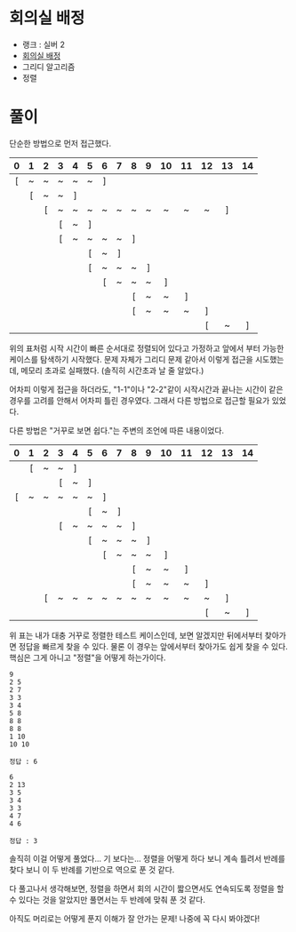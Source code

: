 # 회의실 배정

- 랭크 : 실버 2
- [회의실 배정](https://www.acmicpc.net/problem/1931)
- 그리디 알고리즘
- 정렬

# 풀이

단순한 방법으로 먼저 접근했다.

| 0 | 1 | 2 | 3 | 4 | 5 | 6 | 7 | 8 | 9 | 10 | 11 | 12 | 13 | 14 |
|:---:|:---:|:---:|:---:|:---:|:---:|:---:|:---:|:---:|:---:|:---:|:---:|:---:|:---:|:---:|
| [ | ~ | ~ | ~ | ~ | ~ | ] |   |   |   |    |    |    |    |    |
|   | [ | ~ | ~ | ] |   |   |   |   |   |    |    |    |    |    |
|   |   | [ | ~ | ~ | ~ | ~ | ~ | ~ | ~ | ~  | ~  | ~  | ]  |    |
|   |   |   | [ | ~ | ] |   |   |   |   |    |    |    |    |    |
|   |   |   | [ | ~ | ~ | ~ | ~ | ] |   |    |    |    |    |    |
|   |   |   |   |   | [ | ~ | ] |   |   |    |    |    |    |    |
|   |   |   |   |   | [ | ~ | ~ | ~ | ] |    |    |    |    |    |
|   |   |   |   |   |   | [ | ~ | ~ | ~ | ]  |    |    |    |    |
|   |   |   |   |   |   |   |   | [ | ~ | ~  | ]  |    |    |    |
|   |   |   |   |   |   |   |   | [ | ~ | ~  | ~  | ]  |    |    |
|   |   |   |   |   |   |   |   |   |   |    |    | [  | ~  | ]  |

위의 표처럼 시작 시간이 빠른 순서대로 정렬되어 있다고 가정하고 앞에서 부터 가능한 케이스를 탐색하기 시작했다. 문제 자체가 그리디 문제 같아서 이렇게 접근을 시도했는데, 메모리 초과로 실패했다. (솔직히 시간초과 날 줄 알았다.)

어차피 이렇게 접근을 하더라도, "1-1"이나 "2-2"같이 시작시간과 끝나는 시간이 같은 경우를 고려를 안해서 어차피 틀린 경우였다. 그래서 다른 방법으로 접근할 필요가 있었다.

다른 방법은 "거꾸로 보면 쉽다."는 주변의 조언에 따른 내용이었다.

| 0 | 1 | 2 | 3 | 4 | 5 | 6 | 7 | 8 | 9 | 10 | 11 | 12 | 13 | 14 |
|:---:|:---:|:---:|:---:|:---:|:---:|:---:|:---:|:---:|:---:|:---:|:---:|:---:|:---:|:---:|
|   | [ | ~ | ~ | ] |   |   |   |   |   |    |    |    |    |    |
|   |   |   | [ | ~ | ] |   |   |   |   |    |    |    |    |    |
| [ | ~ | ~ | ~ | ~ | ~ | ] |   |   |   |    |    |    |    |    |
|   |   |   |   |   | [ | ~ | ] |   |   |    |    |    |    |    |
|   |   |   | [ | ~ | ~ | ~ | ~ | ] |   |    |    |    |    |    |
|   |   |   |   |   | [ | ~ | ~ | ~ | ] |    |    |    |    |    |
|   |   |   |   |   |   | [ | ~ | ~ | ~ | ]  |    |    |    |    |
|   |   |   |   |   |   |   |   | [ | ~ | ~  | ]  |    |    |    |
|   |   |   |   |   |   |   |   | [ | ~ | ~  | ~  | ]  |    |    |
|   |   | [ | ~ | ~ | ~ | ~ | ~ | ~ | ~ | ~  | ~  | ~  | ]  |    |
|   |   |   |   |   |   |   |   |   |   |    |    | [  | ~  | ]  |

위 표는 내가 대충 거꾸로 정렬한 테스트 케이스인데, 보면 알겠지만 뒤에서부터 찾아가면 정답을 빠르게 찾을 수 있다. 물론 이 경우는 앞에서부터 찾아가도 쉽게 찾을 수 있다. 핵심은 그게 아니고 "정렬"을 어떻게 하는가이다.

```
9 
2 5
2 7 
3 3
3 4
5 8
8 8 
8 8
1 10
10 10

정답 : 6
```
```
6
2 13
3 5
3 4
3 3
4 7
4 6

정답 : 3
```
솔직히 이걸 어떻게 풀었다... 기 보다는... 정렬을 어떻게 하다 보니 계속 틀려서 반례를 찾다 보니 이 두 반례를 기반으로 역으로 푼 것 같다.

다 풀고나서 생각해보면, 정렬을 하면서 회의 시간이 짧으면서도 연속되도록 정렬을 할 수 있다는 것을 알았지만 풀면서는 두 반례에 맞춰 푼 것 같다. 

아직도 머리로는 어떻게 푼지 이해가 잘 안가는 문제! 나중에 꼭 다시 봐야겠다!